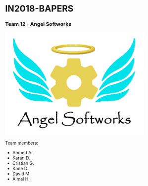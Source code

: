 # IN2018-BAPERS

### Team 12 - Angel Softworks

![alt text](https://github.com/CristianSGh/IN2018-BAPERS/blob/master/Misc/logo.png)


Team members:

* Ahmed A.
* Karan D.
* Cristian G.
* Kane D.
* David M.
* Aimal H.

